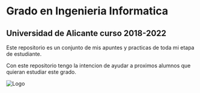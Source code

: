 # Grado en Ingenieria Informatica 
## Universidad de Alicante curso 2018-2022

Este repositorio es un conjunto de mis apuntes y practicas de toda mi etapa de estudiante.

Con este repositorio tengo la intencion de ayudar a proximos alumnos que quieran estudiar este grado.

![Logo](https://www.pro-arquitectura.com/wp-content/uploads/2019/02/Escuela-Polit%C3%A9cnica-Superior-de-Alicante.-EPS.jpg)
